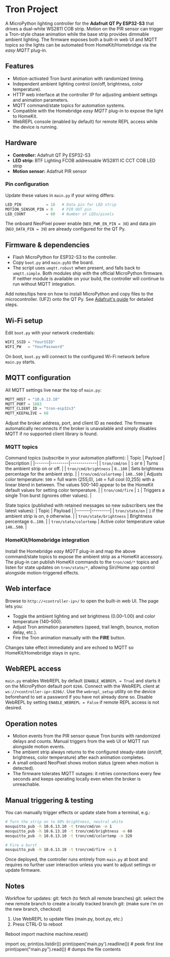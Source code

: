 # Tron Project

A MicroPython lighting controller for the **Adafruit QT Py ESP32-S3** that drives a dual-white WS2811 COB strip. Motion on the PIR sensor can trigger a Tron-style chase animation while the base strip provides dimmable ambient lighting. The firmware exposes both a built-in web UI and MQTT topics so the lights can be automated from HomeKit/Homebridge via the *easy MQTT* plug-in.

## Features
- Motion-activated Tron burst animation with randomized timing.
- Independent ambient lighting control (on/off, brightness, color temperature).
- HTTP web interface at the controller IP for adjusting ambient settings and animation parameters.
- MQTT command/state topics for automation systems.
- Compatible with the Homebridge *easy MQTT* plug-in to expose the light to HomeKit.
- WebREPL console (enabled by default) for remote REPL access while the device is running.

## Hardware
- **Controller:** Adafruit QT Py ESP32-S3
- **LED strip:** BTF Lighting FCOB addressable WS2811 IC CCT COB LED strip
- **Motion sensor:** Adafruit PIR sensor

### Pin configuration
Update these values in `main.py` if your wiring differs:
```python
LED_PIN           = 18   # Data pin for LED strip
MOTION_SENSOR_PIN = 8    # PIR OUT pin
LED_COUNT         = 60   # Number of LEDs/pixels
```

The onboard NeoPixel power enable (`NEO_PWR_EN_PIN = 38`) and data pin (`NEO_DATA_PIN = 39`) are already configured for the QT Py.

## Firmware & dependencies
- Flash MicroPython for ESP32-S3 to the controller.
- Copy `boot.py` and `main.py`to the board.
- The script uses `umqtt.robust` when present, and falls back to `umqtt.simple`. Both modules ship with the official MicroPython firmware. If neither module is available on your build, the controller will continue to run without MQTT integration.


 Add notes/tips here on how to install MicroPython and copy files to the microcontroller. (UF2) onto the QT Py. See [Adafruit's guide](https://learn.adafruit.com/adafruit-qt-py-esp32-s3/factory-reset) for detailed steps.

## Wi-Fi setup
Edit `boot.py` with your network credentials:
```python
WIFI_SSID = "YourSSID"
WIFI_PW   = "YourPassword"
```
On boot, `boot.py` will connect to the configured Wi-Fi network before `main.py` starts.

## MQTT configuration
All MQTT settings live near the top of `main.py`:
```python
MQTT_HOST = "10.6.13.10"
MQTT_PORT = 1883
MQTT_CLIENT_ID = "tron-esp32s3"
MQTT_KEEPALIVE = 60
```
Adjust the broker address, port, and client ID as needed. The firmware automatically reconnects if the broker is unavailable and simply disables MQTT if no supported client library is found.

### MQTT topics
Command topics (subscribe in your automation platform):
| Topic | Payload | Description |
|-------|---------|-------------|
| `tron/cmd/on` | `1` or `0` | Turns the ambient strip on or off. |
| `tron/cmd/brightness` | `0`&hellip;`100` | Sets brightness percentage for the ambient strip. |
| `tron/cmd/colortemp` | `140`&hellip;`500` | Adjusts color temperature: `500` = full warm (255,0), `140` = full cool (0,255) with a linear blend in between. The values 500-140 appear to be the HomeKit default values for setting color temperature. |
| `tron/cmd/fire` | `1` | Triggers a single Tron burst (ignores other values). |

State topics (published with retained messages so new subscribers see the latest values):
| Topic | Payload |
|-------|---------|
| `tron/state/on` | `1` if the ambient strip is on, `0` otherwise. |
| `tron/state/brightness` | Brightness percentage `0`&hellip;`100`. |
| `tron/state/colortemp` | Active color temperature value `140`&hellip;`500`. |

### HomeKit/Homebridge integration
Install the Homebridge *easy MQTT* plug-in and map the above command/state topics to expose the ambient strip as a HomeKit accessory. The plug-in can publish HomeKit commands to the `tron/cmd/*` topics and listen for state updates on `tron/state/*`, allowing Siri/Home app control alongside motion-triggered effects.

## Web interface
Browse to `http://<controller-ip>/` to open the built-in web UI. The page lets you:
- Toggle the ambient lighting and set brightness (0.00&ndash;1.00) and color temperature (140&ndash;500).
- Adjust Tron animation parameters (speed, trail length, bounce, motion delay, etc.).
- Fire the Tron animation manually with the **FIRE** button.

Changes take effect immediately and are echoed to MQTT so HomeKit/Homebridge stays in sync.

## WebREPL access
`main.py` enables WebREPL by default (`ENABLE_WEBREPL = True`) and starts it on the MicroPython default port `8266`. Connect with the WebREPL client at `ws://<controller-ip>:8266/`. Use the `webrepl_setup` utility on the device beforehand to set a password if you have not already done so. Disable WebREPL by setting `ENABLE_WEBREPL = False` if remote REPL access is not desired.

## Operation notes
- Motion events from the PIR sensor queue Tron bursts with randomized delays and counts. Manual triggers from the web UI or MQTT run alongside motion events.
- The ambient strip always returns to the configured steady-state (on/off, brightness, color temperature) after each animation completes.
- A small onboard NeoPixel shows motion status (green when motion is detected).
- The firmware tolerates MQTT outages: it retries connections every few seconds and keeps operating locally even when the broker is unreachable.

## Manual triggering & testing
You can manually trigger effects or update state from a terminal, e.g.:
```bash
# Turn the strip on to 60% brightness, neutral white
mosquitto_pub -h 10.6.13.10 -t tron/cmd/on -m 1
mosquitto_pub -h 10.6.13.10 -t tron/cmd/brightness -m 60
mosquitto_pub -h 10.6.13.10 -t tron/cmd/colortemp -m 320

# Fire a burst
mosquitto_pub -h 10.6.13.10 -t tron/cmd/fire -m 1
```

Once deployed, the controller runs entirely from `main.py` at boot and requires no further user interaction unless you want to adjust settings or update firmware.

## Notes
Workflow for updates:
git: fetch (to fetch all remote branches)
git: select the new remote branch to create a locally tracked branch
git: (make sure i'm on the new branch, checkout)

1. Use WebREPL to update files (main.py, boot.py, etc.)
2. Press CTRL-D to reboot

Reboot
  import machine
  machine.reset()

import os; print(os.listdir())
print(open('main.py').readline())  # peek first line
print(open("main.py").read())      # dumps the file contents
